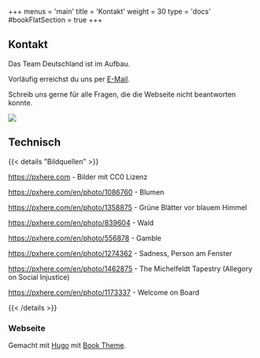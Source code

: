 +++
menus = 'main'
title = 'Kontakt'
weight = 30
type = 'docs'
#bookFlatSection = true
+++

## Kontakt

Das Team Deutschland ist im Aufbau.

Vorläufig erreichst du uns per [E-Mail](mailto:antinat@posteo.de).

Schreib uns gerne für alle Fragen, die die Webseite nicht beantworten konnte.

![](https://c.pxhere.com/photos/94/82/dock_feet_footwear_jetty_mat_shoes_sign_sneakers-1173337.jpg!d)


## Technisch

{{< details "Bildquellen" >}}

https://pxhere.com - Bilder mit CC0 Lizenz

https://pxhere.com/en/photo/1086760 - Blumen

https://pxhere.com/en/photo/1358875 - Grüne Blätter vor blauem Himmel

https://pxhere.com/en/photo/839604 - Wald

https://pxhere.com/en/photo/556878 - Gamble

https://pxhere.com/en/photo/1274362 - Sadness, Person am Fenster

https://pxhere.com/en/photo/1462875 - The Michelfeldt Tapestry (Allegory on Social Injustice)

https://pxhere.com/en/photo/1173337 - Welcome on Board

{{< /details >}}


### Webseite

Gemacht mit [Hugo](https://gohugo.io/) mit
[Book Theme](https://themes.gohugo.io/themes/hugo-book/).
